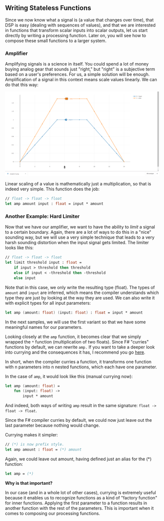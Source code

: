 
## Writing Stateless Functions

Since we now know what a signal is (a value that changes over time), that DSP is easy (dealing with sequences of values), and that we are interested in functions that transform scalar inputs into scalar outputs, let us start directly by writing a processing function. Later on, you will see how to compose these small functions to a larger system.

### Amplifier

Amplifying signals is a science in itself. You could spend a lot of money buying analog gear that sounds just "right," but "right" is a subjective term based on a user's preferences. For us, a simple solution will be enough. Amplification of a signal in this context means scale values linearly. We can do that this way:

![Before Amp - After Amp](./chart_input_and_amp.png)

Linear scaling of a value is mathematically just a multiplication, so that is indeed very simple. This function does the job:

```fsharp
// float -> float -> float
let amp amount input : float = input * amount
```

### Another Example: Hard Limiter

Now that we have our amplifier, we want to have the ability to _limit_ a signal to a certain boundary. Again, there are a lot of ways to do this in a "nice" sounding way, but we will use a very simple technique that leads to a very harsh sounding distortion when the input signal gets limited. The limiter looks like this:

```fsharp
// float -> float -> float
let limit threshold input : float =
    if input > threshold then threshold
    else if input < -threshold then -threshold
    else input
```

<excurs data-name="Types and Signatures">

Note that in this case, we only write the resulting type (float). The types of `amount` and `input` are inferred, which means the compiler understands which type they are just by looking at the way they are used. We can also write it with explicit types for all input parameters:

```fsharp
let amp (amount: float) (input: float) : float = input * amount
```

In the next samples, we will use the first variant so that we have some meaningful names for our parameters.

</excurs>

<excurs data-name="Currying">

Looking closely at the `amp` function, it becomes clear that we simply wrapped the `*` function (multiplication of two floats). Since F# "curries" functions by default, we can rewrite `amp.` If you want to take a deeper look into currying and the consequences it has, I recommend you go [here](https://fsharpforfunandprofit.com/posts/currying/).

In short, when the compiler curries a function, it transforms one function with n parameters into n nested functions, which each have one parameter.

In the case of `amp`, it would look like this (manual currying now):

```fsharp
let amp (amount: float) =
    fun (input: float) ->
        input * amount
```

And indeed, both ways of writing `amp` result in the same signature: `float -> float -> float`.

Since the F# compiler curries by default, we could now just leave out the last parameter because nothing would change.

Currying makes it simpler:

```fsharp
// (*) is now prefix style.
let amp amount : float = (*) amount
```

Again, we could leave out amount, having defined just an alias for the (*) function:

```fsharp
let amp = (*)
```

**Why is that important?**

In our case (and in a whole lot of other cases), currying is extremely useful because it enables us to recognize functions as a kind of "factory function" for inner functions. Applying the first parameter to a function results in another function with the rest of the parameters. This is important when it comes to composing our processing functions.

</excurs>
